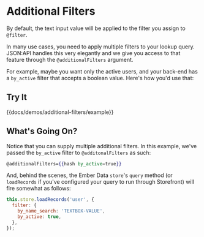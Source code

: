# Additional Filters

By default, the text input value will be applied to the filter you assign to `@filter`.

In many use cases, you need to apply multiple filters to your lookup query. JSON:API handles
this very elegantly and we give you access to that feature through the `@additionalFilters`
argument.

For example, maybe you want only the active users, and your back-end has a `by_active` filter
that accepts a boolean value. Here's how you'd use that:

## Try It

{{docs/demos/additional-filters/example}}

## What's Going On?

Notice that you can supply multiple additional filters. In this example, we've passed the `by_active`
filter to `@additonalFilters` as such:

```handlebars
@additionalFilters={{hash by_active=true}}
```

And, behind the scenes, the Ember Data `store`'s `query` method (or `loadRecords` if you've configured
your query to run through Storefront) will fire somewhat as follows:

```javascript
this.store.loadRecords('user', {
  filter: {
    by_name_search: 'TEXTBOX-VALUE',
    by_active: true,
  },
});
```
